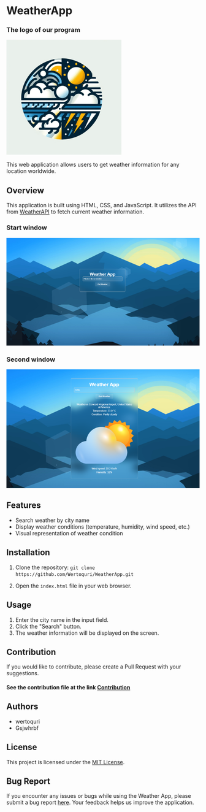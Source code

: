 # WeatherApp

### The logo of our program
![WeatherApp](images/weatherApp-icon.png)

This web application allows users to get weather information for any location worldwide.

## Overview

This application is built using HTML, CSS, and JavaScript. It utilizes the API from [WeatherAPI](https://www.weatherapi.com/) to fetch current weather information.


### Start window
![Overview1](images/Overview1.png)

### Second window
![Overview2](images/Overview2.png)

## Features

- Search weather by city name
- Display weather conditions (temperature, humidity, wind speed, etc.)
- Visual representation of weather condition

## Installation

1. Clone the repository: `git clone https://github.com/Wertoquri/WeatherApp.git`
   
2. Open the `index.html` file in your web browser.

## Usage

1. Enter the city name in the input field.
2. Click the "Search" button.
3. The weather information will be displayed on the screen.

## Contribution

If you would like to contribute, please create a Pull Request with your suggestions.
#### See the contribution file at the link [Contribution](CONTRIBUTING.md)

## Authors

- wertoquri
- Gsjwhrbf


## License

This project is licensed under the [MIT License](https://github.com/Wertoquri/WeatherApp/blob/main/LICENSE).


## Bug Report
If you encounter any issues or bugs while using the Weather App, please submit a bug report [here](/.github/ISSUE_TEMPLATE/bug_report.md). Your feedback helps us improve the application.
